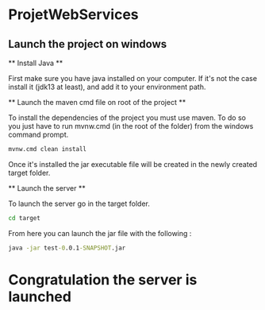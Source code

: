 # ProjetWebServices

## Launch the project on windows

** Install Java ** 

First make sure you have java installed on your computer. If it's not the case install it (jdk13 at least), and add it to your environment path.

** Launch the maven cmd file on root of the project ** 

To install the dependencies of the project you must use maven.
To do so you just have to run mvnw.cmd (in the root of the folder) from the windows command prompt.

```bat
mvnw.cmd clean install
```
Once it's installed the jar executable file will be created in the newly created target folder.

** Launch the server ** 

To launch the server go in the target folder.

```bat
cd target
```

From here you can launch the jar file with the following :

```bat
java -jar test-0.0.1-SNAPSHOT.jar
```

# Congratulation the server is launched


